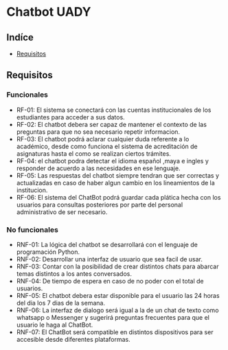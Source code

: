 # Chatbot UADY

## Indíce
* [Requisitos](#requisitos)

## Requisitos
### Funcionales
* RF-01: El sistema se conectará con las cuentas institucionales de los estudiantes para acceder a sus datos.
* RF-02: El chatbot debera ser capaz de mantener el contexto de las preguntas para que no sea necesario repetir informacion.
* RF-03: El chatbot podrá aclarar cualquier duda referente a lo académico, desde como funciona el sistema de acreditación de asignaturas hasta el como se realizan ciertos trámites.
* RF-04: el chatbot podra detectar el idioma español ,maya e ingles y responder de acuerdo a las necesidades en ese lenguaje.
* RF-05: Las respuestas del chatbot siempre tendran que ser correctas y actualizadas en caso de haber algun cambio en los lineamientos de la institucion.
* RF-06: El sistema del ChatBot podrá guardar cada plática hecha con los usuarios para consultas posteriores por parte del personal administrativo de ser necesario.

### No funcionales
* RNF-01: La lógica del chatbot se desarrollará con el lenguaje de programación Python.
* RNF-02: Desarrollar una interfaz de usuario que sea facil de usar.
* RNF-03: Contar con la posibilidad de crear distintos chats para abarcar temas distintos a los antes conversados.
* RNF-04: De tiempo de espera en caso de no poder con el total de usuarios.  
* RNF-05: El chatbot debera estar disponible para el usuario las 24 horas del dia los 7 dias de la semana.
* RNF-06: La interfaz de dialogo será igual a la de un chat de texto como whatsapp o Messenger y sugerirá preguntas frecuentes para que el usuario le haga al ChatBot.
* RNF-07: El ChatBot será compatible en distintos dispositivos para ser accesible desde diferentes plataformas.
